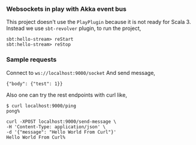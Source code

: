 ### Websockets in play with Akka event bus

This project doesn't use the `PlayPlugin` because it is not ready for Scala 3.
Instead we use `sbt-revolver` plugin, to run the project,
```
sbt:hello-stream> reStart
sbt:hello-stream> reStop
```

### Sample requests
Connect to `ws://localhost:9000/socket`
And send message,
```
{"body": {"test": 1}}
```

Also one can try the rest endpoints with curl like,
```
$ curl localhost:9000/ping
pong%
```

```
curl -XPOST localhost:9000/send-message \
-H 'Content-Type: application/json' \
-d '{"message": "Hello World From Curl"}'
Hello World From Curl%
```

